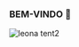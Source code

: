 ### BEM-VINDO 👋

![leona tent2](https://github.com/dBra92/dBra92/assets/118290023/965ee00e-cfe2-420d-8fff-aa46fdf7920a)

